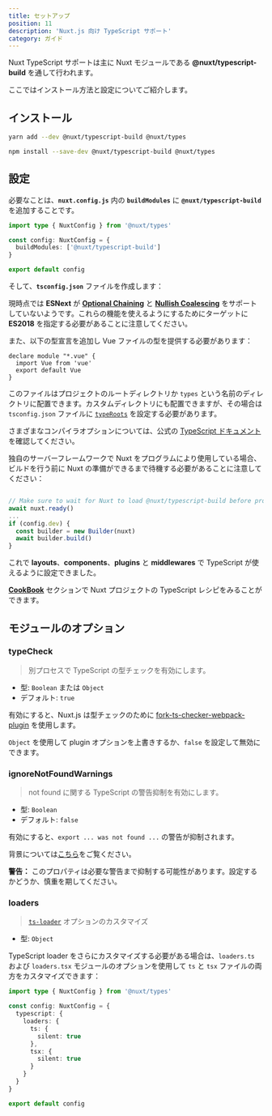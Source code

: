 ```yaml
---
title: セットアップ
position: 11
description: 'Nuxt.js 向け TypeScript サポート'
category: ガイド
---
```


Nuxt TypeScript サポートは主に Nuxt モジュールである **@nuxt/typescript-build** を通して行われます。

ここではインストール方法と設定についてご紹介します。

## インストール

<code-group>
<code-block label="Yarn" active>

```sh
yarn add --dev @nuxt/typescript-build @nuxt/types
```

</code-block>
<code-block label="NPM">

```sh
npm install --save-dev @nuxt/typescript-build @nuxt/types
```

</code-block>
</code-group>

## 設定

必要なことは、**`nuxt.config.js`** 内の **`buildModules`** に **`@nuxt/typescript-build`** を追加することです。

```ts {}[nuxt.config.ts]
import type { NuxtConfig } from '@nuxt/types'

const config: NuxtConfig = {
  buildModules: ['@nuxt/typescript-build']
}

export default config
```

そして、**`tsconfig.json`** ファイルを作成します：

<inject-code query="shared/tsconfig.json"></inject-code>

<alert type="info">

現時点では **ESNext** が [**Optional Chaining**](https://www.typescriptlang.org/docs/handbook/release-notes/typescript-3-7.html#optional-chaining) と [**Nullish Coalescing**](https://www.typescriptlang.org/docs/handbook/release-notes/typescript-3-7.html#nullish-coalescing) をサポートしていないようです。これらの機能を使えるようにするためにターゲットに **ES2018** を指定する必要があることに注意してください。

</alert>

また、以下の型宣言を追加し Vue ファイルの型を提供する必要があります：

```js{}[vue-shim.d.ts]
declare module "*.vue" {
  import Vue from 'vue'
  export default Vue
}
```

<alert type="info">

このファイルはプロジェクトのルートディレクトリか `types` という名前のディレクトリに配置できます。カスタムディレクトリにも配置できますが、その場合は `tsconfig.json` ファイルに [`typeRoots`](https://www.typescriptlang.org/docs/handbook/tsconfig-json.html#types-typeroots-and-types) を設定する必要があります。

</alert>

<alert type="info">

さまざまなコンパイラオプションについては、公式の [TypeScript ドキュメント](https://www.typescriptlang.org/docs/handbook/compiler-options.html)を確認してください。

</alert>

<alert type="warning">


独自のサーバーフレームワークで Nuxt をプログラムにより使用している場合、ビルドを行う前に Nuxt の準備ができるまで待機する必要があることに注意してください：

```js

// Make sure to wait for Nuxt to load @nuxt/typescript-build before proceeding
await nuxt.ready()
...
if (config.dev) {
  const builder = new Builder(nuxt)
  await builder.build()
}
```

</alert>

これで **layouts**、**components**、**plugins** と **middlewares** で TypeScript が使えるように設定できました。

[**CookBook**](../cookbook/components/) セクションで Nuxt プロジェクトの TypeScript レシピをみることができます。

## モジュールのオプション

### typeCheck

> 別プロセスで TypeScript の型チェックを有効にします。

- 型: `Boolean` または `Object`
- デフォルト: `true`

有効にすると、Nuxt.js は型チェックのために [fork-ts-checker-webpack-plugin](https://github.com/TypeStrong/fork-ts-checker-webpack-plugin) を使用します。

`Object` を使用して plugin オプションを上書きするか、`false` を設定して無効にできます。

### ignoreNotFoundWarnings

> not found に関する TypeScript の警告抑制を有効にします。

- 型: `Boolean`
- デフォルト: `false`

有効にすると、`export ... was not found ...` の警告が抑制されます。

背景については[こちら](https://github.com/TypeStrong/ts-loader/issues/653)をご覧ください。

**警告：** このプロパティは必要な警告まで抑制する可能性があります。設定するかどうか、慎重を期してください。

### loaders

> [`ts-loader`](https://github.com/TypeStrong/ts-loader#loader-options) オプションのカスタマイズ

- 型: `Object`

TypeScript loader をさらにカスタマイズする必要がある場合は、`loaders.ts` および `loaders.tsx` モジュールのオプションを使用して `ts` と `tsx` ファイルの両方をカスタマイズできます：

```ts {}[nuxt.config.ts]
import type { NuxtConfig } from '@nuxt/types'

const config: NuxtConfig = {
  typescript: {
    loaders: {
      ts: {
        silent: true
      },
      tsx: {
        silent: true
      }
    }
  }
}

export default config
```
